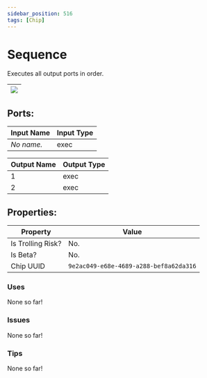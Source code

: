 ```yaml
---
sidebar_position: 516
tags: [Chip]
---
```


# Sequence


Executes all output ports in order.

| ![](https://images-ext-2.discordapp.net/external/MPmIaQzlEPmgGWlgi-WxBBXt0Bjv_zWPkg1y1f_sy3s/https/www.recroomcircuits.com/image/circuit/absolute-value?width=206&height=108) |
|-----|

## Ports:

| Input Name | Input Type |
|-----------|-----------|
| *No name.* | exec |

| Output Name | Output Type |
|-----------|-----------|
| 1 | exec |
| 2 | exec |

## Properties:

| Property  | Value |
|-------------------|-----------|
| Is Trolling Risk? | No. |
| Is Beta? | No. |
| Chip UUID | `9e2ac049-e68e-4689-a288-bef8a62da316` |

### Uses
None so far!

### Issues
None so far!

### Tips
None so far!
